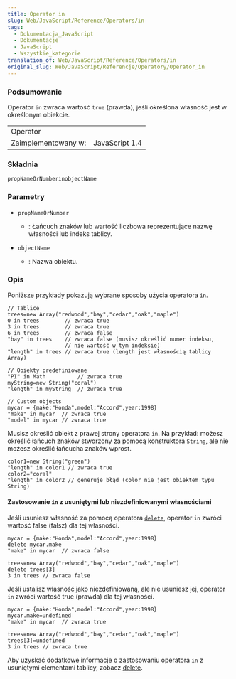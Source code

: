 ```yaml
---
title: Operator in
slug: Web/JavaScript/Reference/Operators/in
tags:
  - Dokumentacja_JavaScript
  - Dokumentacje
  - JavaScript
  - Wszystkie_kategorie
translation_of: Web/JavaScript/Reference/Operators/in
original_slug: Web/JavaScript/Referencje/Operatory/Operator_in
---
```

### Podsumowanie

Operator `in` zwraca wartość `true` (prawda), jeśli określona własność jest w określonym obiekcie.

<table class="fullwidth-table">
  <tbody>
    <tr>
      <td class="header" colspan="2">Operator</td>
    </tr>
    <tr>
      <td>Zaimplementowany w:</td>
      <td>JavaScript 1.4</td>
    </tr>
  </tbody>
</table>

### Składnia

`propNameOrNumberinobjectName`

### Parametry

- `propNameOrNumber`
  - : Łańcuch znaków lub wartość liczbowa reprezentujące nazwę własności lub indeks tablicy.

- `objectName`
  - : Nazwa obiektu.

### Opis

Poniższe przykłady pokazują wybrane sposoby użycia operatora `in`.

    // Tablice
    trees=new Array("redwood","bay","cedar","oak","maple")
    0 in trees        // zwraca true
    3 in trees        // zwraca true
    6 in trees        // zwraca false
    "bay" in trees    // zwraca false (musisz określić numer indeksu,
                      // nie wartość w tym indeksie)
    "length" in trees // zwraca true (length jest własnością tablicy Array)

    // Obiekty predefiniowane
    "PI" in Math          // zwraca true
    myString=new String("coral")
    "length" in myString  // zwraca true

    // Custom objects
    mycar = {make:"Honda",model:"Accord",year:1998}
    "make" in mycar  // zwraca true
    "model" in mycar // zwraca true

Musisz określić obiekt z prawej strony operatora `in`. Na przykład: możesz określić łańcuch znaków stworzony za pomocą konstruktora `String`, ale nie możesz określić łańcucha znaków wprost.

    color1=new String("green")
    "length" in color1 // zwraca true
    color2="coral"
    "length" in color2 // generuje błąd (color nie jest obiektem typu String)

#### Zastosowanie `in` z usuniętymi lub niezdefiniowanymi własnościami

Jeśli usuniesz własność za pomocą operatora [`delete`](pl/Dokumentacja_j%c4%99zyka_JavaScript_1.5/Operatory/Operatory_specjalne/Operator_delete), operator `in` zwróci wartość false (fałsz) dla tej własności.

    mycar = {make:"Honda",model:"Accord",year:1998}
    delete mycar.make
    "make" in mycar  // zwraca false

    trees=new Array("redwood","bay","cedar","oak","maple")
    delete trees[3]
    3 in trees // zwraca false

Jeśli ustalisz własność jako niezdefiniowaną, ale nie usuniesz jej, operator `in` zwróci wartość true (prawda) dla tej własności.

    mycar = {make:"Honda",model:"Accord",year:1998}
    mycar.make=undefined
    "make" in mycar  // zwraca true

    trees=new Array("redwood","bay","cedar","oak","maple")
    trees[3]=undefined
    3 in trees // zwraca true

Aby uzyskać dodatkowe informacje o zastosowaniu operatora `in` z usuniętymi elementami tablicy, zobacz [delete](pl/Dokumentacja_j%c4%99zyka_JavaScript_1.5/Operatory/Operatory_specjalne/Operator_delete).
